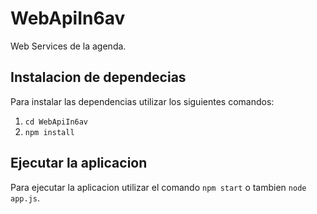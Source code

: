 # WebApiIn6av
Web Services de la agenda.

## Instalacion de dependecias
Para instalar las dependencias utilizar los siguientes comandos:
1. `cd WebApiIn6av`
2. `npm install`

## Ejecutar la aplicacion 
Para ejecutar la aplicacion utilizar el comando `npm start` o tambien `node app.js`.
